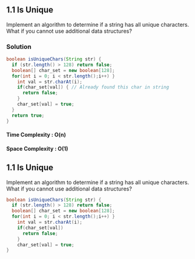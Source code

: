 ## 1.1 Is Unique

Implement an algorithm to determine if a string has all unique characters. What if you cannot use additional data structures?

### Solution

```Java
boolean isUniqueChars(String str) {
  if (str.length() > 128) return false;
  boolean[] char_set = new boolean[128];
  for(int i = 0; i < str.length();i++) }
    int val = str.charAt(i);
    if(char_set[val]) { // Already found this char in string
      return false;
    }
    char_set[val] = true;
  }
  return true;
}
```
#### Time Complexity : O(n)
#### Space Complexity : O(1)


## 1.1 Is Unique

Implement an algorithm to determine if a string has all unique characters. What if you cannot use additional data structures?
```Java
boolean isUniqueChars(String str) {
  if (str.length() > 128) return false;
  boolean[] char_set = new boolean[128];
  for(int i = 0; i < str.length();i++) }
    int val = str.charAt(i);
    if(char_set[val])
      return false;
    }
    char_set[val] = true;
}
```
